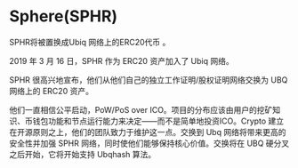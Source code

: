 # Sphere(SPHR)

SPHR将被置换成Ubiq 网络上的ERC20代币 。

2019 年 3 月 16 日，SPHR 作为 ERC20 资产加入了 Ubiq 网络。

SPHR 很高兴地宣布，他们从他们自己的独立工作证明/股权证明网络交换为 UBQ 网络上的 ERC20 资产。

他们一直相信公平启动，PoW/PoS over ICO。项目的分布应该由用户的挖矿知识、币钱包功能和节点运行能力来决定——而不是简单地投资ICO。Crypto 建立在开源原则之上，他们的团队致力于维护这一点。交换到 Ubq 网络将带来更高的安全性并加强 SPHR 网络，同时使他们能够保持核心价值。交换将在 UBQ 硬分叉之后开始，它将开始支持 Ubqhash 算法。
